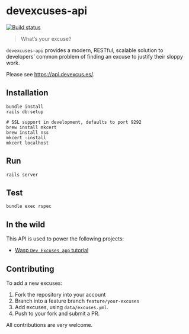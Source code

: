 # devexcuses-api

[![Build status](https://github.com/michelegera/devexcuses-api/actions/workflows/build.yml/badge.svg)](https://github.com/michelegera/devexcuses-api/actions/workflows/build.yml)

> What’s your excuse?

`devexcuses-api` provides a modern, RESTful, scalable solution to developers’
common problem of finding an excuse to justify their sloppy work.

Please see https://api.devexcus.es/.

## Installation

    bundle install
    rails db:setup

    # SSL support in development, defaults to port 9292
    brew install mkcert
    brew install nss
    mkcert -install
    mkcert localhost

## Run

    rails server

## Test

    bundle exec rspec

## In the wild

This API is used to power the following projects:

- [Wasp `Dev Excuses app` tutorial][wasp]

## Contributing

To add a new excuses:

1. Fork the repository into your account
2. Branch into a feature branch `feature/your-excuses`
3. Add excuses, using `data/excuses.yml`.
4. Push to your fork and submit a PR.

All contributions are very welcome.

[wasp]: https://wasp-lang.dev/docs/tutorials/dev-excuses-app
